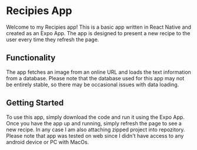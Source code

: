 # Recipies App

Welcome to my Recipies app! This is a basic app written in React Native and created as an Expo App. The app is designed to present a new recipe to the user every time they refresh the page.

## Functionality
The app fetches an image from an online URL and loads the text information from a database. Please note that the database used for this app may not be entirely stable, so there may be occasional issues with data loading.

## Getting Started
To use this app, simply download the code and run it using the Expo App. Once you have the app up and running, simply refresh the page to see a new recipe.
In any case I am also attaching zipped project into repozitory.
Please note that app was tested on web since I didn't have access to any android device or PC with MacOs.
